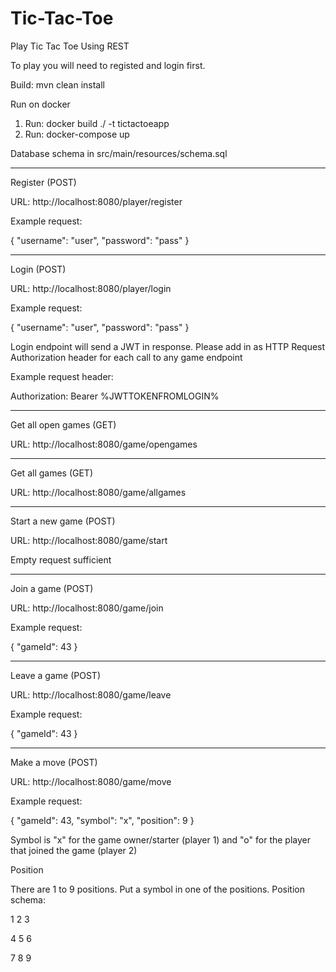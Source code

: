 # Tic-Tac-Toe

Play Tic Tac Toe Using REST

To play you will need to registed and login first.

Build: mvn clean install

Run on docker
1. Run: docker build ./ -t tictactoeapp
2. Run: docker-compose up

Database schema in src/main/resources/schema.sql

-------------------------------------------------------------------------

Register (POST)

URL: http://localhost:8080/player/register

Example request:

{
	"username": "user",
	"password": "pass"
}

-------------------------------------------------------------------------

Login (POST)

URL: http://localhost:8080/player/login

Example request:

{
	"username": "user",
	"password": "pass"
}

Login endpoint will send a JWT in response. Please add in as HTTP Request Authorization header for each call to any game endpoint

Example request header:

Authorization: Bearer %JWTTOKENFROMLOGIN%

-------------------------------------------------------------------------

Get all open games (GET)

URL: http://localhost:8080/game/opengames

-------------------------------------------------------------------------

Get all games (GET)

URL: http://localhost:8080/game/allgames

-------------------------------------------------------------------------

Start a new game (POST)

URL: http://localhost:8080/game/start

Empty request sufficient

-------------------------------------------------------------------------

Join a game (POST)

URL: http://localhost:8080/game/join

Example request: 

{
	"gameId": 43
}

-------------------------------------------------------------------------

Leave a game (POST)

URL: http://localhost:8080/game/leave

Example request: 

{
	"gameId": 43
}

-------------------------------------------------------------------------

Make a move (POST)

URL: http://localhost:8080/game/move

Example request: 

{
	"gameId": 43,
	"symbol": "x",
	"position": 9
}

Symbol is "x" for the game owner/starter (player 1) and "o" for the player that joined the game (player 2)

Position

There are 1 to 9 positions. Put a symbol in one of the positions. Position schema:

1 2 3

4 5 6

7 8 9
